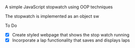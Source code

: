 A simple JavaScript stopwatch using OOP techniques

The stopwatch is implemented as an object sw

To Do

- [x] Create styled webpage that shows the stop watch running
- [x] Incorporate a lap functionality that saves and displays laps

